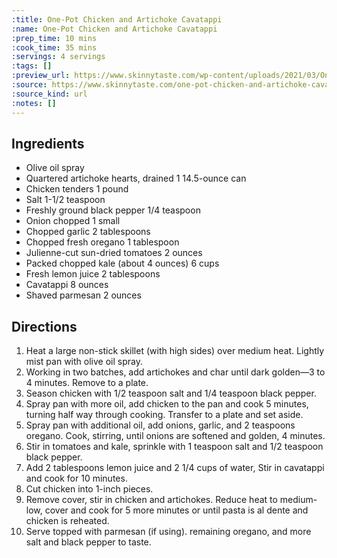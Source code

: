 ```yaml
---
:title: One-Pot Chicken and Artichoke Cavatappi
:name: One-Pot Chicken and Artichoke Cavatappi
:prep_time: 10 mins
:cook_time: 35 mins
:servings: 4 servings
:tags: []
:preview_url: https://www.skinnytaste.com/wp-content/uploads/2021/03/One-Pot-Chicken-and-Artichoke-Cavatappi-8.jpg
:source: https://www.skinnytaste.com/one-pot-chicken-and-artichoke-cavatappi/
:source_kind: url
:notes: []
---
```


## Ingredients
- Olive oil spray
- Quartered artichoke hearts, drained 1 14.5-ounce can
- Chicken tenders 1 pound
- Salt 1-1/2 teaspoon
- Freshly ground black pepper 1/4 teaspoon
- Onion chopped 1 small
- Chopped garlic 2 tablespoons
- Chopped fresh oregano 1 tablespoon
- Julienne-cut sun-dried tomatoes 2 ounces
- Packed chopped kale (about 4 ounces) 6 cups
- Fresh lemon juice 2 tablespoons
- Cavatappi 8 ounces
- Shaved parmesan 2 ounces


## Directions
1. Heat a large non-stick skillet (with high sides) over medium heat. Lightly mist pan with olive oil spray.
2. Working in two batches, add artichokes and char until dark golden—3 to 4 minutes. Remove to a plate.
3. Season chicken with 1/2 teaspoon salt and 1/4 teaspoon black pepper.
4. Spray pan with more oil, add chicken to the pan and cook 5 minutes, turning half way through cooking. Transfer to a plate and set aside.
5. Spray pan with additional oil, add onions, garlic, and 2 teaspoons oregano. Cook, stirring, until onions are softened and golden, 4 minutes.
6. Stir in tomatoes and kale, sprinkle with 1 teaspoon salt and 1/2 teaspoon black pepper.
7. Add 2 tablespoons lemon juice and 2 1/4 cups of water, Stir in cavatappi and cook for 10 minutes.
8. Cut chicken into 1-inch pieces.
9. Remove cover, stir in chicken and artichokes. Reduce heat to medium-low, cover and cook for 5 more minutes or until pasta is al dente and chicken is reheated.
10. Serve topped with parmesan (if using). remaining oregano, and more salt and black pepper to taste.
